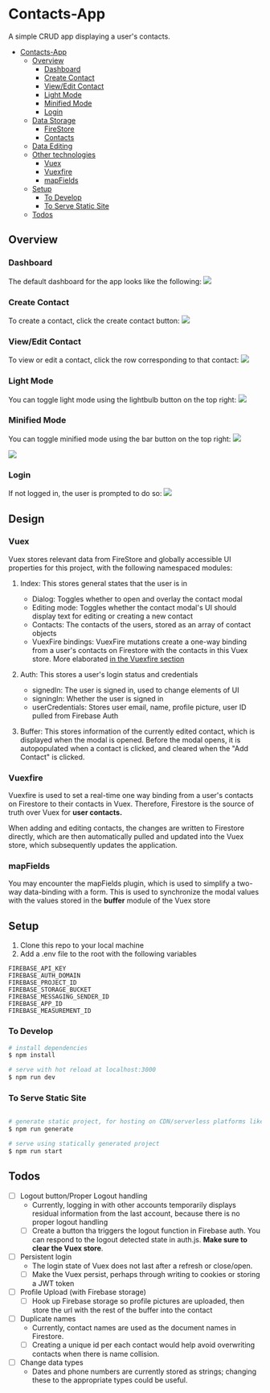 # Contacts-App

A simple CRUD app displaying a user's contacts.

- [Contacts-App](#contacts-app)
  - [Overview](#overview)
    - [Dashboard](#dashboard)
    - [Create Contact](#create-contact)
    - [View/Edit Contact](#viewedit-contact)
    - [Light Mode](#light-mode)
    - [Minified Mode](#minified-mode)
    - [Login](#login)
  - [Data Storage](#data-storage)
    - [FireStore](#firestore)
    - [Contacts](#contacts)
  - [Data Editing](#data-editing)
  - [Other technologies](#other-technologies)
    - [Vuex](#vuex)
    - [Vuexfire](#vuexfire)
    - [mapFields](#mapfields)
  - [Setup](#setup)
    - [To Develop](#to-develop)
    - [To Serve Static Site](#to-serve-static-site)
  - [Todos](#todos)

## Overview

### Dashboard

The default dashboard for the app looks like the following:
<img src="assets/readme/dashboard.png">

### Create Contact

To create a contact, click the create contact button:
<img src="assets/readme/create%20contact.png">

### View/Edit Contact

To view or edit a contact, click the row corresponding to that contact:
<img src="assets/readme/view%20contact.png">

### Light Mode

You can toggle light mode using the lightbulb button on the top right:
<img src="assets/readme/light%20mode.png">

### Minified Mode

You can toggle minified mode using the bar button on the top right:
<img src="assets/readme/dark%20minified%20bar.png">

<img src="assets/readme/minified%20bar.png">

### Login

If not logged in, the user is prompted to do so:
<img src="assets/readme/login.png">

## Design

### Vuex

Vuex stores relevant data from FireStore and globally accessible UI properties for this project, with the following namespaced modules:

1. Index: This stores general states that the user is in

   - Dialog: Toggles whether to open and overlay the contact modal
   - Editing mode: Toggles whether the contact modal's UI should display text for editing or creating a new contact
   - Contacts: The contacts of the users, stored as an array of contact objects
   - VuexFire bindings: VuexFire mutations create a one-way binding from a user's contacts on Firestore with the contacts in this Vuex store. More elaborated [in the Vuexfire section](###Vuexfire)

2. Auth: This stores a user's login status and credentials

   - signedIn: The user is signed in, used to change elements of UI
   - signingIn: Whether the user is signed in
   - userCredentials: Stores user email, name, profile picture, user ID pulled from Firebase Auth

3. Buffer: This stores information of the currently edited contact, which is displayed when the modal is opened. Before the modal opens, it is autopopulated when a contact is clicked, and cleared when the "Add Contact" is clicked.

### Vuexfire

Vuexfire is used to set a real-time one way binding from a user's contacts on Firestore to their contacts in Vuex. Therefore, Firestore is the source of truth over Vuex for **user contacts.**

When adding and editing contacts, the changes are written to Firestore directly, which are then automatically pulled and updated into the Vuex store, which subsequently updates the application.

### mapFields

You may encounter the mapFields plugin, which is used to simplify a two-way data-binding with a form. This is used to synchronize the modal values with the values stored in the **buffer** module of the Vuex store

## Setup

1. Clone this repo to your local machine
2. Add a .env file to the root with the following variables

```dotenv
FIREBASE_API_KEY
FIREBASE_AUTH_DOMAIN
FIREBASE_PROJECT_ID
FIREBASE_STORAGE_BUCKET
FIREBASE_MESSAGING_SENDER_ID
FIREBASE_APP_ID
FIREBASE_MEASUREMENT_ID
```

### To Develop

```bash
# install dependencies
$ npm install

# serve with hot reload at localhost:3000
$ npm run dev
```

### To Serve Static Site

```bash

# generate static project, for hosting on CDN/serverless platforms like Netlify
$ npm run generate

# serve using statically generated project
$ npm run start
```

## Todos

- [ ] Logout button/Proper Logout handling
  - Currently, logging in with other accounts temporarily displays residual information from the last account, because there is no proper logout handling
  - [ ] Create a button tha triggers the logout function in Firebase auth. You can respond to the logout detected state in auth.js. **Make sure to clear the Vuex store**.
- [ ] Persistent login
  - The login state of Vuex does not last after a refresh or close/open.
  - [ ] Make the Vuex persist, perhaps through writing to cookies or storing a JWT token
- [ ] Profile Upload (with Firebase storage)
  - [ ] Hook up Firebase storage so profile pictures are uploaded, then store the url with the rest of the buffer into the contact
- [ ] Duplicate names
  - Currently, contact names are used as the document names in Firestore.
  - [ ] Creating a unique id per each contact would help avoid overwriting contacts when there is name collision.
- [ ] Change data types
  - Dates and phone numbers are currently stored as strings; changing these to the appropriate types could be useful.
